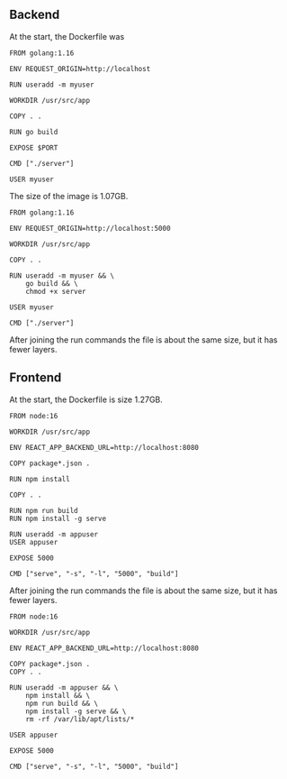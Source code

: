 ## Backend

At the start, the Dockerfile was

```
FROM golang:1.16

ENV REQUEST_ORIGIN=http://localhost

RUN useradd -m myuser

WORKDIR /usr/src/app

COPY . .

RUN go build

EXPOSE $PORT

CMD ["./server"]

USER myuser
```

The size of the image is 1.07GB.

```
FROM golang:1.16

ENV REQUEST_ORIGIN=http://localhost:5000

WORKDIR /usr/src/app

COPY . .

RUN useradd -m myuser && \
    go build && \
    chmod +x server

USER myuser

CMD ["./server"]
```

After joining the run commands the file is about the same size, but it has fewer layers.

## Frontend

At the start, the Dockerfile is size 1.27GB.

```
FROM node:16

WORKDIR /usr/src/app

ENV REACT_APP_BACKEND_URL=http://localhost:8080

COPY package*.json .

RUN npm install

COPY . .

RUN npm run build
RUN npm install -g serve

RUN useradd -m appuser
USER appuser

EXPOSE 5000

CMD ["serve", "-s", "-l", "5000", "build"]

```

After joining the run commands the file is about the same size, but it has fewer layers.

```
FROM node:16

WORKDIR /usr/src/app

ENV REACT_APP_BACKEND_URL=http://localhost:8080

COPY package*.json .
COPY . .

RUN useradd -m appuser && \
    npm install && \
    npm run build && \
    npm install -g serve && \
    rm -rf /var/lib/apt/lists/*

USER appuser

EXPOSE 5000

CMD ["serve", "-s", "-l", "5000", "build"]

```


